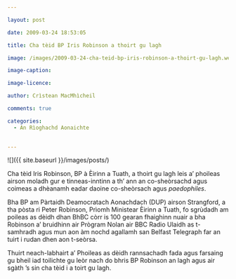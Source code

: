 ```yaml
---

layout: post

date: 2009-03-24 18:53:05

title: Cha tèid BP Iris Robinson a thoirt gu lagh

image: /images/2009-03-24-cha-teid-bp-iris-robinson-a-thoirt-gu-lagh.webp

image-caption:

image-licence:

author: Crìstean MacMhìcheil

comments: true

categories:
  - An Rìoghachd Aonaichte
  

---
```


![]({{ site.baseurl }}/images/posts/)

Cha tèid Iris Robinson, BP à Èirinn a Tuath, a thoirt gu lagh leis a&#8217; phoileas airson moladh gur e tinneas-inntinn a th&#8217; ann an co-sheòrsachd agus coimeas a dhèanamh eadar daoine co-sheòrsach agus _paedophiles_.

<!--more-->

Bha BP am Pàrtaidh Deamocratach Aonachdach (DUP) airson Strangford, a tha pòsta ri Peter Robinson, Prìomh Ministear Èirinn a Tuath, fo sgrùdadh am poileas as dèidh dhan BhBC còrr is 100 gearan fhaighinn nuair a bha Robinson a&#8217; bruidhinn air Prògram Nolan air BBC Radio Ulaidh as t-samhradh agus mun aon àm nochd agallamh san Belfast Telegraph far an tuirt i rudan dhen aon t-seòrsa.

Thuirt neach-labhairt a&#8217; Phoileas as dèidh rannsachadh fada agus farsaing gu bheil iad toilichte gu leòr nach do bhris BP Robinson an lagh agus air sgàth &#8217;s sin cha tèid i a toirt gu lagh.
